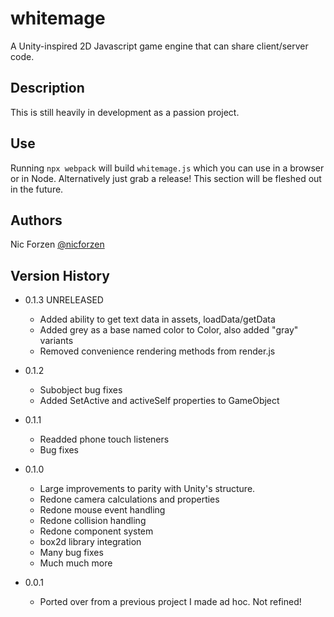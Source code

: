 # whitemage

A Unity-inspired 2D Javascript game engine that can share client/server code.

## Description

This is still heavily in development as a passion project.

## Use

Running `npx webpack` will build `whitemage.js` which you can use in a browser or in Node.
Alternatively just grab a release!
This section will be fleshed out in the future.

## Authors

Nic Forzen
[@nicforzen](https://twitter.com/nicforzen)

## Version History

* 0.1.3 UNRELEASED
    * Added ability to get text data in assets, loadData/getData
    * Added grey as a base named color to Color, also added "gray" variants
    * Removed convenience rendering methods from render.js

* 0.1.2
    * Subobject bug fixes
    * Added SetActive and activeSelf properties to GameObject

* 0.1.1
    * Readded phone touch listeners
    * Bug fixes

* 0.1.0
    * Large improvements to parity with Unity's structure.
    * Redone camera calculations and properties
    * Redone mouse event handling
    * Redone collision handling
    * Redone component system
    * box2d library integration
    * Many bug fixes
    * Much much more

* 0.0.1
    * Ported over from a previous project I made ad hoc. Not refined!